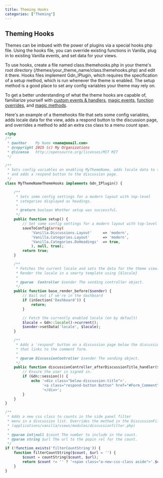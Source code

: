 ```yaml
---
title: Theming Hooks
categories: ["Theming"]
---
```


## Theming Hooks
Themes can be imbued with the power of plugins via a special hooks php file. Using the hooks file, you can override existing functions in Vanilla, plug in to existing Vanilla events, and set data for your views.

To use hooks, create a file named class.themehooks.php in your theme's root directory (/themes/your_theme_name/class.themehooks.php) and edit it there. Hooks files implement Gdn_IPlugin, which requires the specification of a setup method, which is run whenever the theme is enabled. The setup method is a good place to set any config variables your theme may rely on.

To get a better understanding of what the theme hooks are capable of, familiarize yourself with [custom events & handlers](http://docs.vanillaforums.com/developers/plugins/#custom-events-handlers), [magic events](http://docs.vanillaforums.com/developers/plugins/#magic-events), [function overrides](http://docs.vanillaforums.com/developers/plugins/#function-overrides), and [magic methods](http://docs.vanillaforums.com/developers/plugins/#magic-methods).


Here's an example of a themehooks file that sets some config variables, adds locale data for the view, adds a respond button to the discussion page, and overrides a method to add an extra css class to a menu count span.

```php
<?php
/**
 * @author    My Name <name@email.com>
 * @copyright 2015 (c) My Organizations
 * @license   http://opensource.org/licenses/MIT MIT
 */

/**
 * Sets config variables on enabling MyThemeName, adds locale data to the view,
 * and adds a respond button to the discussion page.
 */
class MyThemeNameThemeHooks implements Gdn_IPlugin() {

    /**
     * Sets some config settings for a modern layout with top-level
     * categories displayed as headings.
     *
     * @return boolean Whether setup was successful.
     */
    public function setup() {
        // Set some config settings for a modern layout with top-level categories displayed as headings.
        saveToConfig(array(
            'Vanilla.Discussions.Layout'     => 'modern',
            'Vanilla.Categories.Layout'      => 'modern',
            'Vanilla.Categories.DoHeadings'  => true,
            ), null, true);
        return true;
    }

    /**
     * Fetches the current locale and sets the data for the theme view.
     * Render the locale in a smarty template using {$locale}
     *
     * @param  Controller $sender The sending controller object.
     */
    public function base_render_before($sender) {
        // Bail out if we're in the dashboard
        if (inSection('Dashboard')) {
            return;
        }

        // Fetch the currently enabled locale (en by default)
        $locale = Gdn::locale()->current();
        $sender->setData('locale', $locale);
    }

    /**
     * Adds a 'respond' button on a discussion page below the discussion title
     * that links to the comment form.
     *
     * @param DiscussionController $sender The sending object.
     */
    public function discussionController_afterDiscussionTitle_handler($sender) {
        // Ensure the user is signed in.
        if (Gdn::session()) {
            echo '<div class="below-discussion-title">'.
                 '<a class="respond-button Button" href="#Form_Comment">Respond</a>'.
                 '</div>';
        }
    }
}

/**
 * Adds a new css class to counts in the side panel filter
 * menu in a discussion list. Overrides the method in the DiscussionFilterModule
 * (applications/vanilla/views/modules/discussionfilter.php)
 *
 * @param int|null $count The number to include in the count.
 * @param string $url The url to the popin rel for the count.
 */
if (!function_exists('filterCountString')) {
    function filterCountString($count, $url = '') {
        $count = countString($count, $url);
        return $count != '' ? '<span class="a-new-css-class aside">'.$count.'</span>' : '';
    }
}
```
